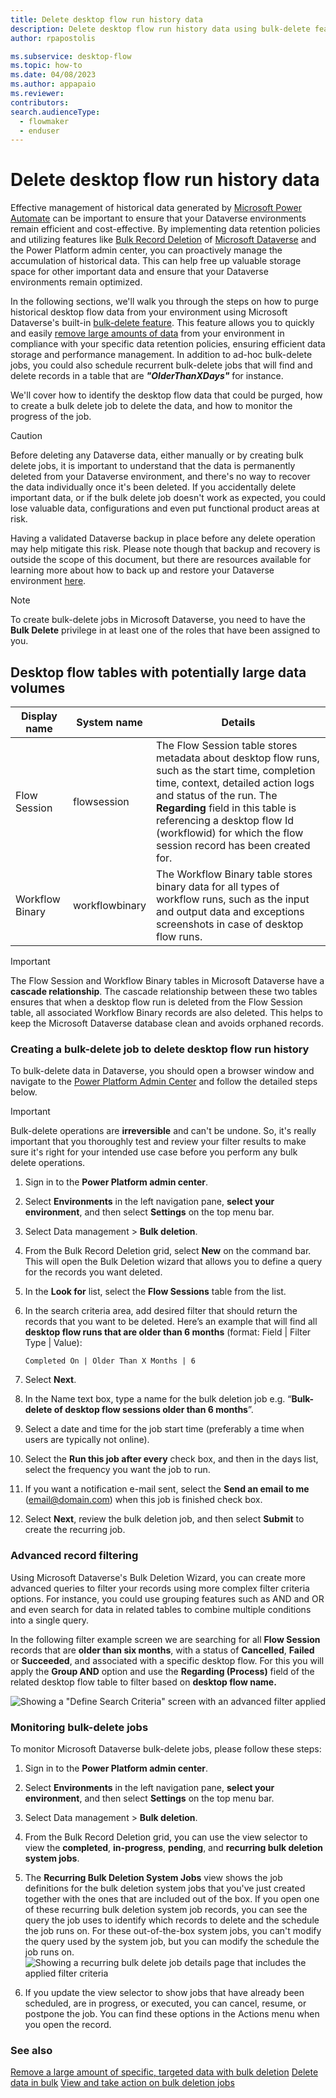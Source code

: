 ```yaml
---
title: Delete desktop flow run history data
description: Delete desktop flow run history data using bulk-delete feature of Microsoft Dataverse
author: rpapostolis

ms.subservice: desktop-flow
ms.topic: how-to
ms.date: 04/08/2023
ms.author: appapaio
ms.reviewer: 
contributors:
search.audienceType: 
  - flowmaker
  - enduser
---
```


# Delete desktop flow run history data  

Effective management of historical data generated by [Microsoft Power Automate](https://powerautomate.microsoft.com/) can be important to ensure that your Dataverse environments remain efficient and cost-effective. By implementing data retention policies and utilizing features like [Bulk Record Deletion](/power-platform/admin/delete-bulk-records) of [Microsoft Dataverse](/power-apps/maker/data-platform/data-platform-intro) and the Power Platform admin center, you can proactively manage the accumulation of historical data. This can help free up valuable storage space for other important data and ensure that your Dataverse environments remain optimized.

In the following sections, we'll walk you through the steps on how to purge historical desktop flow data from your environment using Microsoft Dataverse's built-in [bulk-delete feature](/power-platform/admin/delete-bulk-records). This feature allows you to quickly and easily [remove large amounts of data](/power-apps/developer/data-platform/delete-data-bulk) from your environment in compliance with your specific data retention policies, ensuring efficient data storage and performance management. In addition to ad-hoc bulk-delete jobs, you could also schedule recurrent bulk-delete jobs that will find and delete records in a table that are ***"OlderThanXDays"*** for instance.

We'll cover how to identify the desktop flow data that could be purged, how to create a bulk delete job to delete the data, and how to monitor the progress of the job.

> [!CAUTION]
> Before deleting any Dataverse data, either manually or by creating bulk delete jobs, it is important to understand that the data is permanently deleted from your Dataverse environment, and there's no way to recover the data individually once it's been deleted. If you accidentally delete important data, or if the bulk delete job doesn't work as expected, you could lose valuable data, configurations and even put functional product areas at risk.
>
> Having a validated Dataverse backup in place before any delete operation may help mitigate this risk. Please note though that backup and recovery is outside the scope of this document, but there are resources available for learning more about how to back up and restore your Dataverse environment [here](/power-platform/admin/backup-restore-environments).

> [!NOTE]
> To create bulk-delete jobs in Microsoft Dataverse, you need to have the **Bulk Delete** privilege in at least one of the roles that have been assigned to you.

## Desktop flow tables with potentially large data volumes

| Display name    | System name    | Details                                                      |
| --------------- | -------------- | ------------------------------------------------------------ |
| Flow Session    | flowsession    | The Flow Session table stores metadata about desktop flow runs, such as the start time, completion time, context, detailed action logs and status of the run. The **Regarding** field in this table is referencing a desktop flow Id (workflowid) for which the flow session record has been created for. |
| Workflow Binary | workflowbinary | The Workflow Binary table stores binary data for all types of workflow runs, such as the input and output data and exceptions screenshots in case of desktop flow runs. |

> [!IMPORTANT]
> The Flow Session and Workflow Binary tables in Microsoft Dataverse have a **cascade relationship**. The cascade relationship between these two tables ensures that when a desktop flow run is deleted from the Flow Session table, all associated Workflow Binary records are also deleted. This helps to keep the Microsoft Dataverse database clean and avoids orphaned records.

### Creating a bulk-delete job to delete desktop flow run history

To bulk-delete data in Dataverse, you should open a browser window and navigate to the [Power Platform Admin Center](https://admin.powerplatform.microsoft.com/) and follow the detailed steps below.

> [!IMPORTANT]
> Bulk-delete operations are **irreversible** and can't be undone. So, it's really important that you thoroughly test and review your filter results to make sure it's right for your intended use case before you perform any bulk delete operations.

1. Sign in to the **Power Platform admin center**.

2. Select **Environments** in the left navigation pane, **select your environment**, and then select **Settings** on the top menu bar.

3. Select Data management > **Bulk deletion**.

4. From the Bulk Record Deletion grid, select **New** on the command bar. This will open the Bulk Deletion wizard that allows you to define a query for the records you want deleted.

5. In the **Look for** list, select the **Flow Sessions** table from the list.

6. In the search criteria area, add desired filter that should return the records that you want to be deleted. Here’s an example that will find all **desktop flow runs that are older than 6 months** (format: Field | Filter Type | Value):

   ```Completed On | Older Than X Months | 6```

7. Select **Next**.

8. In the Name text box, type a name for the bulk deletion job e.g. “**Bulk-delete of desktop flow sessions older than 6 months**”.

9. Select a date and time for the job start time (preferably a time when users are typically not online).

10. Select the **Run this job after every** check box, and then in the days list, select the frequency you want the job to run.

11. If you want a notification e-mail sent, select the **Send an email to me** (email@domain.com) when this job is finished check box.

12. Select **Next**, review the bulk deletion job, and then select **Submit** to create the recurring job.

### Advanced record filtering

Using Microsoft Dataverse's Bulk Deletion Wizard, you can create more advanced queries to filter your records using more complex filter criteria options. For instance, you could use grouping features such as AND and OR and even search for data in related tables to combine multiple conditions into a single query.

In the following filter example screen we are searching for all **Flow Session** records that are **older than six months**, with a status of **Cancelled**, **Failed** or **Succeeded**, and associated with a specific desktop flow. For this you will apply the **Group AND** option and use the **Regarding (Process)** field of the related desktop flow table to filter based on **desktop flow name.**

![Showing a "Define Search Criteria" screen with an advanced filter applied](media/delete-desktop-flow-run-history/advanced-filter-criteria-screen.png)

### Monitoring bulk-delete jobs

To monitor Microsoft Dataverse bulk-delete jobs, please follow these steps:

1. Sign in to the **Power Platform admin center**.
2. Select **Environments** in the left navigation pane, **select your environment**, and then select **Settings** on the top menu bar.
3. Select Data management > **Bulk deletion**.
4. From the Bulk Record Deletion grid, you can use the view selector to view the **completed**, **in-progress**, **pending**, and **recurring bulk deletion system jobs**.
5. The **Recurring Bulk Deletion System Jobs** view shows the job definitions for the bulk deletion system jobs that you've just created together with the ones that are included out of the box. If you open one of these recurring bulk deletion system job records, you can see the query the job uses to identify which records to delete and the schedule the job runs on. For these out-of-the-box system jobs, you can't modify the query used by the system job, but you can modify the schedule the job runs on.
   ![Showing a recurring bulk delete job details page that includes the applied filter criteria](media/delete-desktop-flow-run-history/recurring-bulk-deletion-system-job-details.png)

6. If you update the view selector to show jobs that have already been scheduled, are in progress, or executed, you can cancel, resume, or postpone the job. You can find these options in the Actions menu when you open the record.

### See also

[Remove a large amount of specific, targeted data with bulk deletion](/power-platform/admin/delete-bulk-records)
[Delete data in bulk](/power-apps/developer/data-platform/delete-data-bulk)
[View and take action on bulk deletion jobs](/power-platform/admin/view-take-action-bulk-deletion-jobs)
